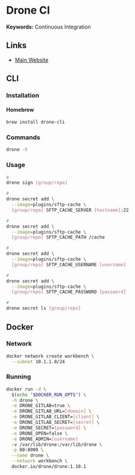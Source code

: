 # Drone CI

**Keywords:** Continuous Integration

## Links

- [Main Website](https://drone.io/)

## CLI

### Installation

#### Homebrew

```sh
brew install drone-cli
```

### Commands

```sh
drone -h
```

### Usage

```sh
#
drone sign [group/repo]

#
drone secret add \
  --image=plugins/sftp-cache \
  [group/repo] SFTP_CACHE_SERVER [hostname]:22

#
drone secret add \
  --image=plugins/sftp-cache \
  [group/repo] SFTP_CACHE_PATH /cache

#
drone secret add \
  --image=plugins/sftp-cache \
  [group/repo] SFTP_CACHE_USERNAME [username]

#
drone secret add \
  --image=plugins/sftp-cache \
  [group/repo] SFTP_CACHE_PASSWORD [password]

#
drone secret ls [group/repo]
```

## Docker

### Network

```sh
docker network create workbench \
  --subnet 10.1.1.0/24
```

### Running

```sh
docker run -d \
  $(echo "$DOCKER_RUN_OPTS") \
  -h drone \
  -e DRONE_GITLAB=true \
  -e DRONE_GITLAB_URL=[domain] \
  -e DRONE_GITLAB_CLIENT=[client] \
  -e DRONE_GITLAB_SECRET=[secret] \
  -e DRONE_SECRET=[password] \
  -e DRONE_OPEN=false \
  -e DRONE_ADMIN=[username]
  -v /var/lib/drone:/var/lib/drone \
  -p 80:8000 \
  --name drone \
  --network workbench \
  docker.io/drone/drone:1.10.1
```

<!-- ### Agent

```sh
docker run -d \
  $(echo "$DOCKER_RUN_OPTS") \
  -h drone-agent \
  -e DRONE_SERVER=[domain] \
  -e DRONE_SECRET=[secret] \
  -v /var/run/docker.sock:/var/run/docker.sock:ro \
  --name drone-agent \
  --network workbench \
  drone/drone:0.5 agent
``` -->

<!-- ## Run

```sh
sudo mkdir -p /etc/drone
sudo vim /etc/drone/dronerc

REMOTE_DRIVER=gitlab
REMOTE_CONFIG=http://gitlab.xyz.tld?client_id=[client]&client_secret=[secret]
```

```sh
docker run -d \
  -h drone \
  -v /var/lib/drone:/var/lib/drone \
  -v /var/run/docker.sock:/var/run/docker.sock:ro \
  --env-file /etc/drone/dronerc \
  -p 80:8000 \
  --name drone \
  drone/drone:0.4.2
``` -->

<!-- # Drone Cache

```sh
docker run -d \
  --env DRONE_REPO=[group/repo] \
  --env DRONE_REPO_BRANCH=develop \
  --env DRONE_COMMIT_BRANCH=develop \

  --env PLUGIN_MOUNT=/drone/bundle \
  --env PLUGIN_RESTORE=false \
  --env PLUGIN_REBUILD=true \

  --env SFTP_CACHE_SERVER=[hostname]:22 \
  --env SFTP_CACHE_PATH=/cache \
  --env SFTP_CACHE_USERNAME=[username] \
  --env SFTP_CACHE_PASSWORD=[password] \
  plugins/sftp-cache
``` -->
